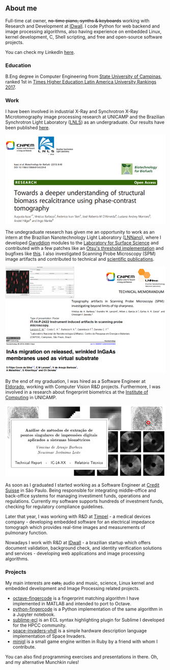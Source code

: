 ## About me

Full-time cat owner, ~~no-time piano, synths & keyboards~~ working with Research and Development at [IDwall](http://www.idwall.co). I code Python for web backend and image processing algorithms, also having experience on embedded Linux, kernel development, C, Shell scripting, and free and open-source software projects.

You can check my LinkedIn [here](https://www.linkedin.com/in/barboza/en).

### Education

B.Eng degree in Computer Engineering from [State University of Campinas](http://www.unicamp.br/unicamp/english), ranked 1st in [Times Higher Education Latin America University Rankings 2017](https://www.timeshighereducation.com/world-university-rankings/2017/latin-america-university-rankings).

### Work

I have been involved in industrial X-Ray and Synchrotron X-Ray Microtomography image processing research at UNICAMP and the Brazilian Synchrotron Light Laboratory ([LNLS](http://www.lnls.cnpem.br)) as an undergraduate. Our results have been published [here](https://doi.org/10.1186/s13068-015-0229-8).

![LNLS publications](https://github.com/vbarboza/vbarboza.github.com/blob/master/img/lnls.png?raw=true)

The undegraduate research has given me an opportunity to work as an intern at the Brazilian Nanotechnology Light Laboratory ([LNNano](http://lnnano.cnpem.br)), where I developed [Gwyddion](htt://www.gwyddion.net) modules to the [Laboratory for Surface Science](http://lnnano.cnpem.br/laboratories/lcs) and contributed with a few patches like an [Otsu's threshold implementation](https://sourceforge.net/p/gwyddion/code/15479) and bugfixes like [this](https://sourceforge.net/p/gwyddion/code/16000). I also investigated Scanning Probe Microscopy (SPM) image artifacts and contributed to technical and [scientific publications](https://doi.org/10.1088/0957-4484/25/45/455603).

![LNNano publications](https://github.com/vbarboza/vbarboza.github.com/blob/master/img/lnnano.png?raw=true)


By the end of my graduation, I was hired as a Software Engineer at [Eldorado](http://www.eldorado.org.br/eldorado/?lang=en), working with Computer Vision R&D projects. Furthermore, I was involved in a research about fingerprint biometrics at the [Institute of Computing](https://ic.unicamp.br/en) in UNICAMP.

![Fingerprint singular point extraction](https://github.com/vbarboza/vbarboza.github.com/blob/master/img/fp.png?raw=true)

As soon as I graduated I started working as a Software Engineer at [Credit Suisse](https://br.credit-suisse.com/site/index.seam) in São Paulo. Being responsible for integrating middle-office and back-office systems for managing investiment funds, operations and regulations. Currently my software supports hundreds of investment funds, checking for regulatory compliance guidelines.

Later that year, I was working with R&D at [Timpel](http://www.timpelmedical.com/) - a medical devices company - developing embedded software for an electrical impedance tomograph which provides real-time images and measurements of pulmonary function.

Nowadays I work with R&D at [IDwall](http://www.idwall.co) - a brazilian startup which offers document validation, background check, and identity verification solutions and services - developing web applications and image processing algorithms.

### Projects

My main interests are ~~cats,~~ audio and music, science, Linux kernel and embedded development and Image Processing related projects.

* [octave-fingercode](https://www.github.com/vbarboza/octave-fingercode) is a fingerprint matching algorithm I have implemented in MATLAB and intended to port to Octave.
* [python-fingercode](https://www.github.com/vbarboza/python-fingercode) is a Python implementation of the same algorithm in a Jupyter notebook.
* [sublime-ecl](https://github.com/vbarboza/sublime-ecl) is an ECL syntax highlighting plugin for Sublime I developed for the HPCC community.
* [space-invaders-vhdl](https://www.github.com/vbarboza/space-invaders-vhdl) is a simple hardware description language implementation of Space Invaders.
* [minigl](https://github.com/vbarboza/minigl) is a small game engine written in Ruby by a friend with whom I contribute.

You can also find programming exercises and presentations in there. Oh, and my alternative Munchkin rules!
